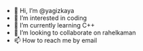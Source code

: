 - 👋 Hi, I’m @yagizkaya
- 👀 I’m interested in coding
- 🌱 I’m currently learning C++
- 💞️ I’m looking to collaborate on rahelkaman
- 📫 How to reach me by email

<!---
yagizkaya/yagizkaya is a ✨ special ✨ repository because its `README.md` (this file) appears on your GitHub profile.
You can click the Preview link to take a look at your changes.
--->
